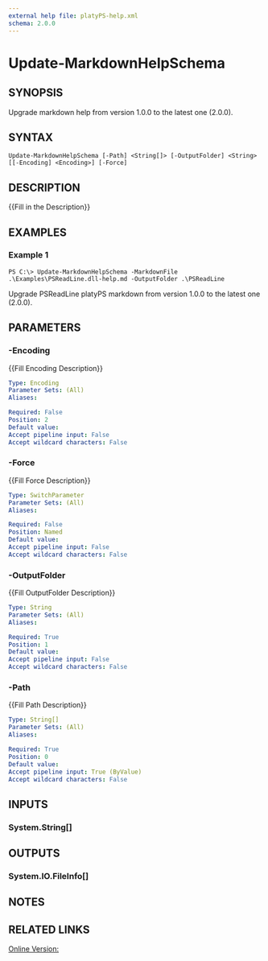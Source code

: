 ```yaml
---
external help file: platyPS-help.xml
schema: 2.0.0
---
```


# Update-MarkdownHelpSchema
## SYNOPSIS
Upgrade markdown help from version 1.0.0 to the latest one (2.0.0).

## SYNTAX

```
Update-MarkdownHelpSchema [-Path] <String[]> [-OutputFolder] <String> [[-Encoding] <Encoding>] [-Force]
```

## DESCRIPTION
{{Fill in the Description}}

## EXAMPLES

### Example 1
```
PS C:\> Update-MarkdownHelpSchema -MarkdownFile .\Examples\PSReadLine.dll-help.md -OutputFolder .\PSReadLine
```

Upgrade PSReadLine platyPS markdown from version 1.0.0 to the latest one (2.0.0).

## PARAMETERS

### -Encoding
{{Fill Encoding Description}}

```yaml
Type: Encoding
Parameter Sets: (All)
Aliases: 

Required: False
Position: 2
Default value: 
Accept pipeline input: False
Accept wildcard characters: False
```

### -Force
{{Fill Force Description}}

```yaml
Type: SwitchParameter
Parameter Sets: (All)
Aliases: 

Required: False
Position: Named
Default value: 
Accept pipeline input: False
Accept wildcard characters: False
```

### -OutputFolder
{{Fill OutputFolder Description}}

```yaml
Type: String
Parameter Sets: (All)
Aliases: 

Required: True
Position: 1
Default value: 
Accept pipeline input: False
Accept wildcard characters: False
```

### -Path
{{Fill Path Description}}

```yaml
Type: String[]
Parameter Sets: (All)
Aliases: 

Required: True
Position: 0
Default value: 
Accept pipeline input: True (ByValue)
Accept wildcard characters: False
```

## INPUTS

### System.String[]


## OUTPUTS

### System.IO.FileInfo[]


## NOTES

## RELATED LINKS

[Online Version:]()


